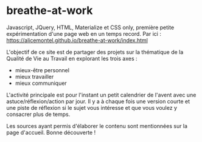 # breathe-at-work

Javascript, JQuery, HTML, Materialize et CSS only, première petite expérimentation d'une page web en un temps record. 
Par ici : https://alicemontel.github.io/breathe-at-work/index.html

L'objectif de ce site est de partager des projets sur la thématique de la Qualité de Vie au Travail en explorant les trois axes : 
* mieux-être personnel
* mieux travailler
* mieux communiquer 

L'activité principale est pour l'instant un petit calendrier de l'avent avec une astuce/réflexion/action par jour. 
Il y a à chaque fois une version courte et une piste de réflexion si le sujet vous intéresse et que vous voulez y consacrer plus de temps. 

Les sources ayant permis d'élaborer le contenu sont mentionnées sur la page d'accueil.
Bonne découverte ! 


